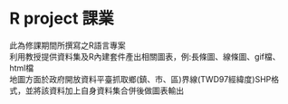 # R project 課業
此為修課期間所撰寫之R語言專案  
利用教授提供資料集及R內建套件產出相關圖表，例:長條圖、線條圖、gif檔、html檔  
地圖方面於政府開放資料平臺抓取鄉(鎮、市、區)界線(TWD97經緯度)SHP格式，並將該資料加上自身資料集合併後做圖表輸出
